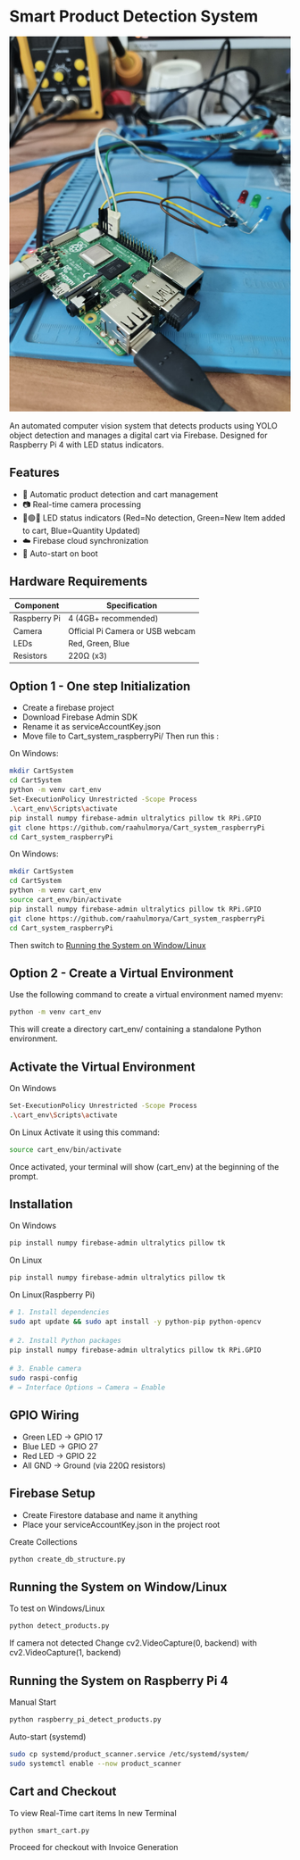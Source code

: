 # Smart Product Detection System

![System Overview](hardware/hardware.jpg)

An automated computer vision system that detects products using YOLO object detection and manages a digital cart via Firebase. Designed for Raspberry Pi 4 with LED status indicators.

## Features

- 🛒 Automatic product detection and cart management
- 📷 Real-time camera processing
- 🔴🟢🔵 LED status indicators (Red=No detection, Green=New Item added to cart, Blue=Quantity Updated)
- ☁️ Firebase cloud synchronization
- 🤖 Auto-start on boot

## Hardware Requirements
| Component              | Specification                    |
|------------------------|----------------------------------|
| Raspberry Pi           | 4 (4GB+ recommended)             |
| Camera                 | Official Pi Camera or USB webcam |
| LEDs                   | Red, Green, Blue                 |
| Resistors              | 220Ω (x3)                        |

## Option 1 - One step Initialization 

- Create a firebase project  
- Download Firebase Admin SDK 
- Rename it as serviceAccountKey.json 
- Move file to Cart_system_raspberryPi/
Then run this :

On Windows:
```bash
mkdir CartSystem
cd CartSystem
python -m venv cart_env
Set-ExecutionPolicy Unrestricted -Scope Process
.\cart_env\Scripts\activate
pip install numpy firebase-admin ultralytics pillow tk RPi.GPIO
git clone https://github.com/raahulmorya/Cart_system_raspberryPi
cd Cart_system_raspberryPi
```

On Windows:
```bash
mkdir CartSystem
cd CartSystem
python -m venv cart_env
source cart_env/bin/activate
pip install numpy firebase-admin ultralytics pillow tk RPi.GPIO
git clone https://github.com/raahulmorya/Cart_system_raspberryPi
cd Cart_system_raspberryPi
```
Then switch to [Running the System on Window/Linux](#running-the-system-on-windowlinux)
 
## Option 2 - Create a Virtual Environment
Use the following command to create a virtual environment named myenv:

```bash
python -m venv cart_env
```
This will create a directory cart_env/ containing a standalone Python environment.

## Activate the Virtual Environment

On Windows
```bash
Set-ExecutionPolicy Unrestricted -Scope Process
.\cart_env\Scripts\activate
```

On Linux
Activate it using this command:
```bash
source cart_env/bin/activate
```

Once activated, your terminal will show (cart_env) at the beginning of the prompt.

## Installation

On Windows
```bash
pip install numpy firebase-admin ultralytics pillow tk
```

On Linux
```bash
pip install numpy firebase-admin ultralytics pillow tk 
```
On Linux(Raspberry Pi)
```bash
# 1. Install dependencies
sudo apt update && sudo apt install -y python-pip python-opencv

# 2. Install Python packages
pip install numpy firebase-admin ultralytics pillow tk RPi.GPIO

# 3. Enable camera
sudo raspi-config
# → Interface Options → Camera → Enable
```

## GPIO Wiring
- Green LED  → GPIO 17
- Blue LED   → GPIO 27  
- Red LED    → GPIO 22
- All GND    → Ground (via 220Ω resistors)

## Firebase Setup

- Create Firestore database and name it anything
- Place your serviceAccountKey.json in the project root

Create Collections
```bash
python create_db_structure.py
```

## Running the System on Window/Linux

To test on Windows/Linux
```bash
python detect_products.py
```
If camera not detected Change cv2.VideoCapture(0, backend) with cv2.VideoCapture(1, backend)

## Running the System on Raspberry Pi 4
Manual Start
```bash
python raspberry_pi_detect_products.py
```

Auto-start (systemd)
```bash
sudo cp systemd/product_scanner.service /etc/systemd/system/
sudo systemctl enable --now product_scanner
```

## Cart and Checkout
To view Real-Time cart items
In new Terminal
```bash
python smart_cart.py
```
Proceed for checkout with Invoice Generation
